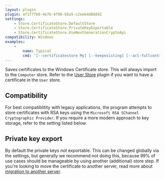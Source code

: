 ```yaml
---
layout: plugin
plugin: af1f77b6-4e7b-4f96-bba5-c2eeb4d0dd42
settings:
    - Store.CertificateStore.DefaultStore
    - Store.CertificateStore.PrivateKeyExportable
    - Store.CertificateStore.UseNextGenerationCryptoApi
compatibility: Windows
examples:
    - 
        name: Typical
        cmd: '[‑‑certificatestore My] [‑‑keepexisting] [‑‑acl-fullcontrol "network service,administrators"] [‑‑acl-read "myapp"]'  
---
```

Saves certificates to the Windows Certificate store. This will always import to the `Computer` store. Refer to the [User Store](/reference/plugins/store/userstore) plugin if you want to have a certificate in the `User` store.

## Compatibility
For best compatiblitity with legacy applications, the program attempts to store certificates with RSA keys using the `Microsoft RSA SChannel Cryptographic Provider`. If you require a more modern approach to key storage, refer to the setting listed below.

## Private key export
By default the private keys *not* exportable. This can be changed globally via the settings, but generally we recommend not doing this, because 99% of use cases should be manageable by using another (additional) store step. If you're looking to move the certificate to another server, read more about [migration to another server](/manual/migration).